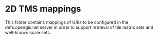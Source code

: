 # 2D TMS mappings

This folder contains mappings of URIs to be configured in the defs.opengis.net server in order to support retrieval of tile matrix sets and well-known scale sets.
